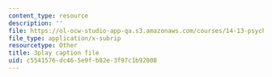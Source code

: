 ```yaml
---
content_type: resource
description: ''
file: https://ol-ocw-studio-app-qa.s3.amazonaws.com/courses/14-13-psychology-and-economics-spring-2020/c5541576dc465e9fb82e3f97c1b92008_UbRlSqmN4uM.vtt
file_type: application/x-subrip
resourcetype: Other
title: 3play caption file
uid: c5541576-dc46-5e9f-b82e-3f97c1b92008
---
```

